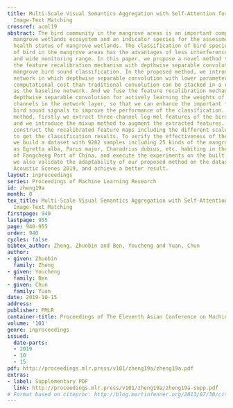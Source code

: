 ```yaml
---
title: Multi-Scale Visual Semantics Aggregation with Self-Attention for End-to-End
  Image-Text Matching
crossref: acml19
abstract: The bird community in the mangrove areas is an important component of the
  mangrove wetlands ecosystem and an indicator species for the assessment of the environmental
  health status of mangrove wetlands. The classification of bird species by the sound
  of bird in the mangrove areas has the advantages of less interference to the environment
  and wide monitoring range. In this paper, we propose a novel method that combines
  the feature recalibration mechanism with depthwise separable convolution for the
  mangrove bird sound classification. In the proposed method, we introduce Xception
  network in which depthwise separable convolution with lower parameter number and
  computational cost than traditional convolution can be stacked in a residual manner,
  as the baseline network. And we fuse the feature recalibration mechanism into the
  depthwise separable convolution for actively learning the weights of the feature
  channels in the network layer, so that we can enhance the important features in
  bird sound signals to improve the performance of the classification. In the proposed
  method, firstly we extract three-channel log-mel features of the bird sound signals
  and we introduce the mixup method to augment the extracted features. Secondly, we
  construct the recalibrated feature maps including the different scales of information
  to get the classification results. To verify the effectiveness of the proposed method,
  we build a dataset with 9282 samples including 25 kinds of the mangrove birds such
  as Egretta alba, Parus major, Charadrius dubius, etc. habiting in the mangroves
  of Fangcheng Port of China, and execute the experiments on the built dataset. Furthermore,
  we also validate the adaptability of our proposed method on the dataset of TAU Urban
  Acoustic Scenes 2019, and achieve a better result.
layout: inproceedings
series: Proceedings of Machine Learning Research
id: zheng19a
month: 0
tex_title: Multi-Scale Visual Semantics Aggregation with Self-Attention for End-to-End
  Image-Text Matching
firstpage: 940
lastpage: 955
page: 940-955
order: 940
cycles: false
bibtex_author: Zheng, Zhuobin and Ben, Youcheng and Yuan, Chun
author:
- given: Zhuobin
  family: Zheng
- given: Youcheng
  family: Ben
- given: Chun
  family: Yuan
date: 2019-10-15
address: 
publisher: PMLR
container-title: Proceedings of The Eleventh Asian Conference on Machine Learning
volume: '101'
genre: inproceedings
issued:
  date-parts:
  - 2019
  - 10
  - 15
pdf: http://proceedings.mlr.press/v101/zheng19a/zheng19a.pdf
extras:
- label: Supplementary PDF
  link: http://proceedings.mlr.press/v101/zheng19a/zheng19a-supp.pdf
# Format based on citeproc: http://blog.martinfenner.org/2013/07/30/citeproc-yaml-for-bibliographies/
---
```

